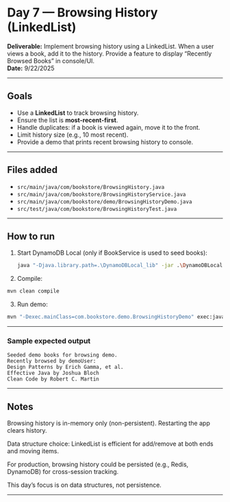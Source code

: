 # Day 7 — Browsing History (LinkedList)

**Deliverable:** Implement browsing history using a LinkedList. When a user views a book, add it to the history. Provide a feature to display “Recently Browsed Books” in console/UI.  
**Date:** 9/22/2025

---

## Goals
- Use a **LinkedList** to track browsing history.  
- Ensure the list is **most-recent-first**.  
- Handle duplicates: if a book is viewed again, move it to the front.  
- Limit history size (e.g., 10 most recent).  
- Provide a demo that prints recent browsing history to console.  

---

## Files added
- `src/main/java/com/bookstore/BrowsingHistory.java`  
- `src/main/java/com/bookstore/BrowsingHistoryService.java`  
- `src/main/java/com/bookstore/demo/BrowsingHistoryDemo.java`  
- `src/test/java/com/bookstore/BrowsingHistoryTest.java`

---

## How to run
1. Start DynamoDB Local (only if BookService is used to seed books):
   ```bash
   java "-Djava.library.path=.\DynamoDBLocal_lib" -jar .\DynamoDBLocal.jar -inMemory -port 8000
    ```
2. Compile:
  ```bash
  mvn clean compile
  ```

3. Run demo:
```bash
mvn "-Dexec.mainClass=com.bookstore.demo.BrowsingHistoryDemo" exec:java
```



---

### Sample expected output
```text
Seeded demo books for browsing demo.
Recently browsed by demoUser:
Design Patterns by Erich Gamma, et al.
Effective Java by Joshua Bloch
Clean Code by Robert C. Martin
```

---

## Notes

Browsing history is in-memory only (non-persistent). Restarting the app clears history.

Data structure choice: LinkedList is efficient for add/remove at both ends and moving items.

For production, browsing history could be persisted (e.g., Redis, DynamoDB) for cross-session tracking.

This day’s focus is on data structures, not persistence.



---
